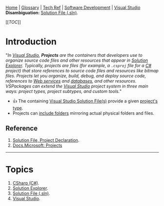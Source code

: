 [Home](/Slalom-LLC/Slalom-Consulting) | [Glossary](/Glossary) | [Tech Ref](/Tech-Ref) | [Software Development](/Tech-Ref/Software-Development) | [Visual Studio](/Tech-Ref/Microsoft/Visual-Studio)
**Disambiguation:** [Solution File (.sln)](/Tech-Ref/Microsoft/Visual-Studio/Solution-File-\(.sln\)).

[[_TOC_]]

# Introduction
"_In  [Visual Studio](/Tech-Ref/Microsoft/Visual-Studio), ***Projects*** are the containers that developers use to organize source code files and other resources that appear in [Solution Explorer](/Tech-Ref/Microsoft/Visual-Studio/Solution-Explorer). Typically, projects are files (for example, a `.csproj` file for a [C#](/Tech-Ref/Software-Development/CSharp) project) that store references to source code files and resources like bitmap files. Projects let you organize, build, debug, and deploy source code, references to [Web services](/Tech-Ref/WWW-\(World-Wide-Web\)/Web-Service) and [databases](/Tech-Ref/Software-Development/Database), and other resources. VSPackages can extend the [Visual Studio](/Tech-Ref/Microsoft/Visual-Studio) project system in three main ways: project types, project subtypes, and custom tools._"

- :+1: The containing [Visual Studio Solution File(s)](/Tech-Ref/Microsoft/Visual-Studio/Solution-File-\(.sln\)) provide a given [project's type](/Tech-Ref/Microsoft/Visual-Studio/Solution-File-\(.sln\)#listing-(project-types-%26-guids)).
- Projects can [include folders](https://stackoverflow.com/a/40491760/418950) mirroring actual physical folders and files.

## Reference
1. [Solution File, Project Declaration](/Tech-Ref/Microsoft/Visual-Studio/Solution-File-\(.sln\)#project-declaration).
1. [Docs.Microsoft: Projects](https://docs.microsoft.com/en-us/visualstudio/extensibility/internals/projects)

---
# Topics
1. [CSharp (C#)](/Tech-Ref/Software-Development/CSharp).
1. [Solution Explorer](/Tech-Ref/Microsoft/Visual-Studio/Solution-Explorer).
1. [Solution File (.sln)](/Tech-Ref/Microsoft/Visual-Studio/Solution-File-\(.sln\)). 
1. [Visual Studio](/Tech-Ref/Microsoft/Visual-Studio).
